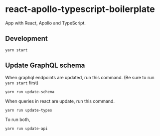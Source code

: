 # react-apollo-typescript-boilerplate

App with React, Apollo and TypeScript.

## Development

```
yarn start
```

## Update GraphQL schema

When graphql endpoints are updated, run this command. (Be sure to run `yarn start` first)

```
yarn run update-schema
```

When queries in react are update, run this command.

```
yarn run update-types
```

To run both,

```
yarn run update-api
```
